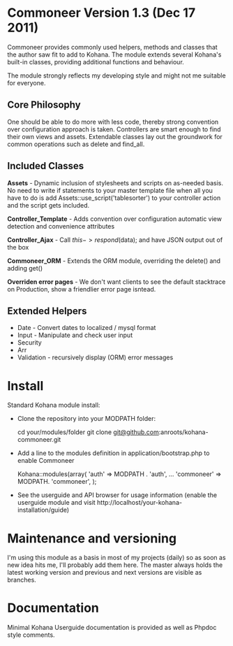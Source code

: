 Commoneer Version 1.3 (Dec 17 2011)
=======================================

Commoneer provides commonly used helpers, methods and classes that the author saw fit to add to Kohana.
The module extends several Kohana's built-in classes, providing additional functions and behaviour.

The module strongly reflects my developing style and might not me suitable for everyone.

Core Philosophy
---------------

One should be able to do more with less code, thereby strong convention over configuration approach is taken. Controllers are smart enough to find their own views and assets.
Extendable classes lay out the groundwork for common operations such as delete and find_all.

Included Classes
----------------

**Assets** - Dynamic inclusion of stylesheets and scripts on as-needed basis.
No need to write if statements to your master template file when all you have to do is add
    Assets::use_script('tablesorter')
to your controller action and the script gets included.

**Controller_Template** - Adds convention over configuration automatic view detection and convenience attributes

**Controller_Ajax** - Call $this->respond($data); and have JSON output out of the box

**Commoneer_ORM** - Extends the ORM module, overriding the delete() and adding get()

**Overriden error pages** - We don't want clients to see the default stacktrace on Production, show a friendlier error page isntead.

Extended Helpers
----------------
* Date - Convert dates to localized / mysql format
* Input - Manipulate and check user input
* Security
* Arr
* Validation - recursively display (ORM) error messages


Install
=======

Standard Kohana module install:

* Clone the repository into your MODPATH folder:

    cd your/modules/folder
    git clone git@github.com:anroots/kohana-commoneer.git

* Add a line to the modules definition in application/bootstrap.php to enable Commoneer

    Kohana::modules(array(
    'auth' => MODPATH . 'auth',
    ...
    'commoneer' => MODPATH. 'commoneer',
    );

* See the userguide and API browser for usage information (enable the userguide module and visit http://localhost/your-kohana-installation/guide)

Maintenance and versioning
==========================
I'm using this module as a basis in most of my projects (daily) so as soon as new idea hits me, I'll probably add them here.
The master always holds the latest working version and previous and next versions are visible as branches.

Documentation
=============

Minimal Kohana Userguide documentation is provided as well as Phpdoc style comments.
